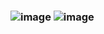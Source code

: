 ### ![image](https://user-images.githubusercontent.com/109992390/181011010-157a0658-0c6b-4afd-9fa2-f81e95334234.png) ![image](https://user-images.githubusercontent.com/109992390/180986288-af7fb260-7131-41a5-af02-c90d98c9c3e5.png)

<!--
😇
-->
